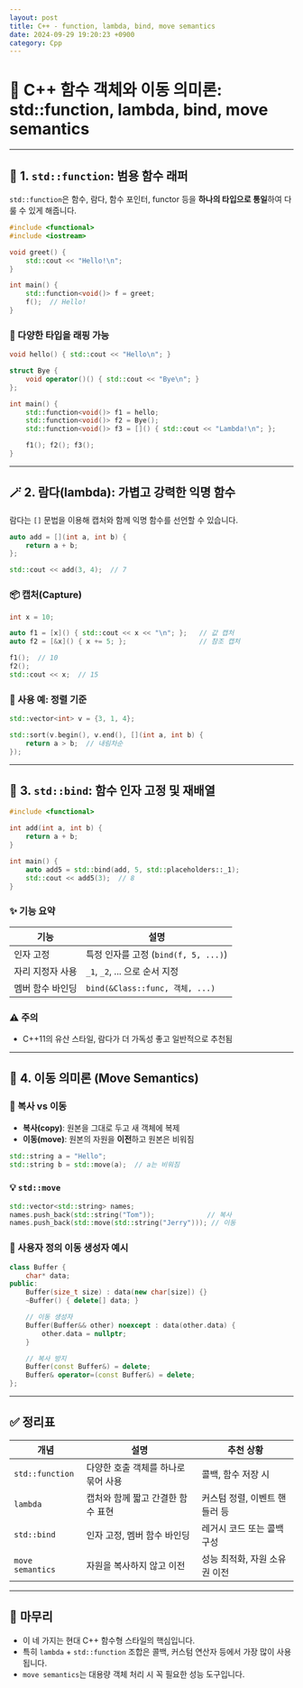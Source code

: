 ```yaml
---
layout: post
title: C++ - function, lambda, bind, move semantics
date: 2024-09-29 19:20:23 +0900
category: Cpp
---
```

# 🧠 C++ 함수 객체와 이동 의미론: std::function, lambda, bind, move semantics

---

## 📌 1. `std::function`: 범용 함수 래퍼

`std::function`은 함수, 람다, 함수 포인터, functor 등을 **하나의 타입으로 통일**하여 다룰 수 있게 해줍니다.

```cpp
#include <functional>
#include <iostream>

void greet() {
    std::cout << "Hello!\n";
}

int main() {
    std::function<void()> f = greet;
    f();  // Hello!
}
```

### 🔧 다양한 타입을 래핑 가능

```cpp
void hello() { std::cout << "Hello\n"; }

struct Bye {
    void operator()() { std::cout << "Bye\n"; }
};

int main() {
    std::function<void()> f1 = hello;
    std::function<void()> f2 = Bye();
    std::function<void()> f3 = []() { std::cout << "Lambda!\n"; };

    f1(); f2(); f3();
}
```

---

## 🪄 2. 람다(lambda): 가볍고 강력한 익명 함수

람다는 `[]` 문법을 이용해 캡처와 함께 익명 함수를 선언할 수 있습니다.

```cpp
auto add = [](int a, int b) {
    return a + b;
};

std::cout << add(3, 4);  // 7
```

### 📦 캡처(Capture)

```cpp
int x = 10;

auto f1 = [x]() { std::cout << x << "\n"; };   // 값 캡처
auto f2 = [&x]() { x += 5; };                  // 참조 캡처

f1();  // 10
f2();
std::cout << x;  // 15
```

### 🧠 사용 예: 정렬 기준

```cpp
std::vector<int> v = {3, 1, 4};

std::sort(v.begin(), v.end(), [](int a, int b) {
    return a > b;  // 내림차순
});
```

---

## 🔧 3. `std::bind`: 함수 인자 고정 및 재배열

```cpp
#include <functional>

int add(int a, int b) {
    return a + b;
}

int main() {
    auto add5 = std::bind(add, 5, std::placeholders::_1);
    std::cout << add5(3);  // 8
}
```

### ✨ 기능 요약

| 기능            | 설명                           |
|-----------------|--------------------------------|
| 인자 고정       | 특정 인자를 고정 (`bind(f, 5, ...)`) |
| 자리 지정자 사용 | `_1`, `_2`, ... 으로 순서 지정   |
| 멤버 함수 바인딩 | `bind(&Class::func, 객체, ...)`  |

### ⚠️ 주의

- C++11의 유산 스타일, 람다가 더 가독성 좋고 일반적으로 추천됨

---

## 🚛 4. 이동 의미론 (Move Semantics)

### 🔄 복사 vs 이동

- **복사(copy)**: 원본을 그대로 두고 새 객체에 복제  
- **이동(move)**: 원본의 자원을 **이전**하고 원본은 비워짐

```cpp
std::string a = "Hello";
std::string b = std::move(a);  // a는 비워짐
```

### 💡 `std::move`

```cpp
std::vector<std::string> names;
names.push_back(std::string("Tom"));             // 복사
names.push_back(std::move(std::string("Jerry"))); // 이동
```

### 🧠 사용자 정의 이동 생성자 예시

```cpp
class Buffer {
    char* data;
public:
    Buffer(size_t size) : data(new char[size]) {}
    ~Buffer() { delete[] data; }

    // 이동 생성자
    Buffer(Buffer&& other) noexcept : data(other.data) {
        other.data = nullptr;
    }

    // 복사 방지
    Buffer(const Buffer&) = delete;
    Buffer& operator=(const Buffer&) = delete;
};
```

---

## ✅ 정리표

| 개념            | 설명                                              | 추천 상황                      |
|-----------------|---------------------------------------------------|--------------------------------|
| `std::function` | 다양한 호출 객체를 하나로 묶어 사용               | 콜백, 함수 저장 시             |
| `lambda`        | 캡처와 함께 짧고 간결한 함수 표현                 | 커스텀 정렬, 이벤트 핸들러 등  |
| `std::bind`     | 인자 고정, 멤버 함수 바인딩                       | 레거시 코드 또는 콜백 구성     |
| `move semantics`| 자원을 복사하지 않고 이전                        | 성능 최적화, 자원 소유권 이전 |

---

## 📌 마무리

- 이 네 가지는 현대 C++ 함수형 스타일의 핵심입니다.
- 특히 `lambda` + `std::function` 조합은 콜백, 커스텀 연산자 등에서 가장 많이 사용됩니다.
- `move semantics`는 대용량 객체 처리 시 꼭 필요한 성능 도구입니다.